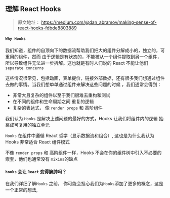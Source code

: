 ## 理解 React Hooks

> 原文地址： https://medium.com/@dan_abramov/making-sense-of-react-hooks-fdbde8803889



#### `Why Hooks`

我们知道，组件的自顶向下的数据流帮助我们把大的组件分解成小的，独立的，可重用的组件，然而 由于逻辑是有状态的，不能被从一个组件提取到另一个组件，所以导致组件无法进一步拆解。这也就是有时人们说的 React 不能让他们 `separate concerns`

这些情况很常见，包括动画，表单提价，链接外部数据，还有很多我们想通过组件去做的事情。当我们想单单通过组件来解决这些问题的时候 ，我们通常会得到：

* 非常大且复杂的组件以至于我们很难去重构和测试
* 在不同的组件和生命周期之间 重复的逻辑
* 复杂的表达式， 像 `render props` 和 高阶组件

我们认为 `Hooks` 是解决上述问题的最好的方式，Hooks 让我们将组件内的逻辑 抽离成可复用的独立单元

`Hooks` 在组件中遵循 React 哲学（显示数据流和组合）, 这也是为什么我认为 Hooks 非常适合 React 组件模式

不像 `render props` 和 高阶组件一样，Hooks 不会在你的组件树中引入不必要的嵌套，他们也通常没有 `mixins`的缺点





#### `hooks` 会让 `React` 变得臃肿吗？

在我们详细了解`Hooks` 之前， 你可能会担心我们为`Hooks`添加了更多的概念，这是一个正常的想法, 

